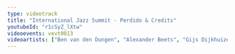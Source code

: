 ```yaml
---
type: videotrack
title: "International Jazz Summit - Perdido & Credits"
youtubeId: "r1cSyZ_lXtw"
videoevents: vevt0013
videoartists: ["Ben van den Dungen", "Alexander Beets", "Gijs Dijkhuizen", "Coh Mr. Saxman", "Peter Beets", "Karen﻿ Devroop", "Frans van Geest"]
---
```

